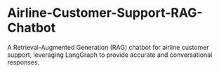 # Airline-Customer-Support-RAG-Chatbot
A Retrieval-Augmented Generation (RAG) chatbot for airline customer support, leveraging LangGraph to provide accurate and conversational responses.

